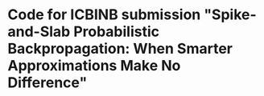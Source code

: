 # Code for ICBINB submission "Spike-and-Slab Probabilistic Backpropagation: When Smarter Approximations Make No Difference"
